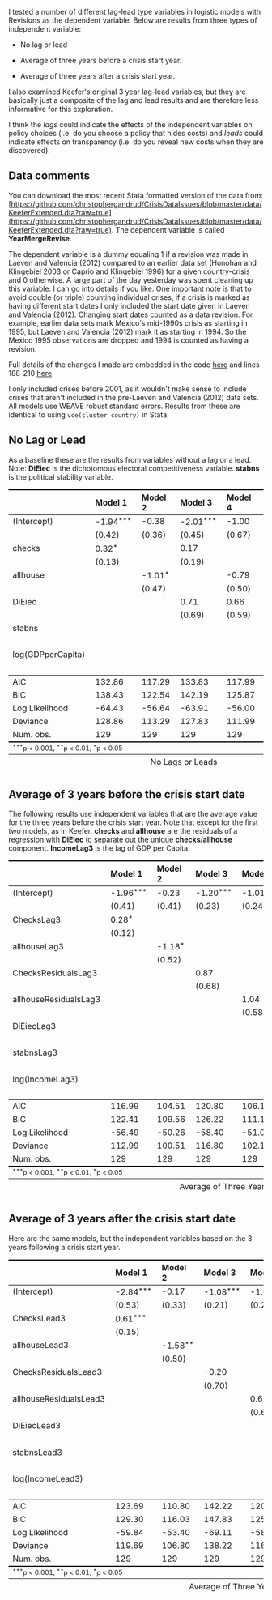 I tested a number of different lag-lead type variables in logistic models with Revisions as the dependent variable. Below are results from three types of independent variable:

- No lag or lead

- Average of three years before a crisis start year.

- Average of three years after a crisis start year.

I also examined Keefer's original 3 year lag-lead variables, but they are basically just a composite of the lag and lead results and are therefore less informative for this exploration. 

I think the *lags* could indicate the effects of the independent variables on policy choices (i.e. do you choose a policy that hides costs) and *leads* could indicate effects on transparency (i.e. do you reveal new costs when they are discovered).

## Data comments

You can download the most recent Stata formatted version of the data from: [https://github.com/christophergandrud/CrisisDataIssues/blob/master/data/KeeferExtended.dta?raw=true](https://github.com/christophergandrud/CrisisDataIssues/blob/master/data/KeeferExtended.dta?raw=true). The dependent variable is called **YearMergeRevise**.

The dependent variable is a dummy equaling 1 if a revision was made in Laeven and Valencia (2012) compared to an earlier data set (Honohan and Klingebiel 2003 or Caprio and Klingebiel 1996) for a given country-crisis and 0 otherwise. A large part of the day yesterday was spent cleaning up this variable. I can go into details if you like. One important note is that to avoid double (or triple) counting individual crises, if a crisis is marked as having different start dates I only included the start date given in Laeven and Valencia (2012). Changing start dates counted as a data revision. For example, earlier data sets mark Mexico's mid-1990s crisis as starting in 1995, but Laeven and Valencia (2012) mark it as starting in 1994. So the Mexico 1995 observations are dropped and 1994 is counted as having a revision. 

Full details of the changes I made are embedded in the code [here](https://github.com/christophergandrud/CrisisDataIssues/blob/master/source/RevisedRevision.R) and lines 188-210 [here](https://github.com/christophergandrud/CrisisDataIssues/blob/master/source/DataCreators/KeeferDataExtender.R).

I only included crises before 2001, as it wouldn't make sense to include crises that aren't included in the pre-Laeven and Valencia (2012) data sets. All models use WEAVE robust standard errors. Results from these are identical to using `vce(cluster country)` in Stata.




## No Lag or Lead

As a baseline these are the results from variables without a lag or a lead. Note: **DiEiec** is the dichotomous electoral competitiveness variable. **stabns** is the political stability variable.


<!DOCTYPE HTML PUBLIC "-//W3C//DTD HTML 4.01 Transitional//EN" "http://www.w3.org/TR/html4/loose.dtd">
<table cellspacing="0" align="center" style="border: none;">
  <caption align="bottom" style="margin-top:0.3em;">No Lags or Leads</caption>
  <tr>
    <th style="text-align: left; border-top: 2px solid black; border-bottom: 1px solid black; padding-right: 12px;"></th>
    <th style="text-align: left; border-top: 2px solid black; border-bottom: 1px solid black; padding-right: 12px;"><b>Model 1</b></th>
    <th style="text-align: left; border-top: 2px solid black; border-bottom: 1px solid black; padding-right: 12px;"><b>Model 2</b></th>
    <th style="text-align: left; border-top: 2px solid black; border-bottom: 1px solid black; padding-right: 12px;"><b>Model 3</b></th>
    <th style="text-align: left; border-top: 2px solid black; border-bottom: 1px solid black; padding-right: 12px;"><b>Model 4</b></th>
    <th style="text-align: left; border-top: 2px solid black; border-bottom: 1px solid black; padding-right: 12px;"><b>Model 5</b></th>
    <th style="text-align: left; border-top: 2px solid black; border-bottom: 1px solid black; padding-right: 12px;"><b>Model 6</b></th>
  </tr>
  <tr>
    <td style="padding-right: 12px; border: none;">(Intercept)</td>
    <td style="padding-right: 12px; border: none;">-1.94<sup style="vertical-align: 4px;">***</sup></td>
    <td style="padding-right: 12px; border: none;">-0.38</td>
    <td style="padding-right: 12px; border: none;">-2.01<sup style="vertical-align: 4px;">***</sup></td>
    <td style="padding-right: 12px; border: none;">-1.00</td>
    <td style="padding-right: 12px; border: none;">-2.09<sup style="vertical-align: 4px;">***</sup></td>
    <td style="padding-right: 12px; border: none;">-11.91<sup style="vertical-align: 4px;">***</sup></td>
  </tr>
  <tr>
    <td style="padding-right: 12px; border: none;"></td>
    <td style="padding-right: 12px; border: none;">(0.42)</td>
    <td style="padding-right: 12px; border: none;">(0.36)</td>
    <td style="padding-right: 12px; border: none;">(0.45)</td>
    <td style="padding-right: 12px; border: none;">(0.67)</td>
    <td style="padding-right: 12px; border: none;">(0.46)</td>
    <td style="padding-right: 12px; border: none;">(2.66)</td>
  </tr>
  <tr>
    <td style="padding-right: 12px; border: none;">checks</td>
    <td style="padding-right: 12px; border: none;">0.32<sup style="vertical-align: 4px;">*</sup></td>
    <td style="padding-right: 12px; border: none;"></td>
    <td style="padding-right: 12px; border: none;">0.17</td>
    <td style="padding-right: 12px; border: none;"></td>
    <td style="padding-right: 12px; border: none;">0.17</td>
    <td style="padding-right: 12px; border: none;">-0.09</td>
  </tr>
  <tr>
    <td style="padding-right: 12px; border: none;"></td>
    <td style="padding-right: 12px; border: none;">(0.13)</td>
    <td style="padding-right: 12px; border: none;"></td>
    <td style="padding-right: 12px; border: none;">(0.19)</td>
    <td style="padding-right: 12px; border: none;"></td>
    <td style="padding-right: 12px; border: none;">(0.20)</td>
    <td style="padding-right: 12px; border: none;">(0.23)</td>
  </tr>
  <tr>
    <td style="padding-right: 12px; border: none;">allhouse</td>
    <td style="padding-right: 12px; border: none;"></td>
    <td style="padding-right: 12px; border: none;">-1.01<sup style="vertical-align: 4px;">*</sup></td>
    <td style="padding-right: 12px; border: none;"></td>
    <td style="padding-right: 12px; border: none;">-0.79</td>
    <td style="padding-right: 12px; border: none;"></td>
    <td style="padding-right: 12px; border: none;"></td>
  </tr>
  <tr>
    <td style="padding-right: 12px; border: none;"></td>
    <td style="padding-right: 12px; border: none;"></td>
    <td style="padding-right: 12px; border: none;">(0.47)</td>
    <td style="padding-right: 12px; border: none;"></td>
    <td style="padding-right: 12px; border: none;">(0.50)</td>
    <td style="padding-right: 12px; border: none;"></td>
    <td style="padding-right: 12px; border: none;"></td>
  </tr>
  <tr>
    <td style="padding-right: 12px; border: none;">DiEiec</td>
    <td style="padding-right: 12px; border: none;"></td>
    <td style="padding-right: 12px; border: none;"></td>
    <td style="padding-right: 12px; border: none;">0.71</td>
    <td style="padding-right: 12px; border: none;">0.66</td>
    <td style="padding-right: 12px; border: none;">0.67</td>
    <td style="padding-right: 12px; border: none;">0.37</td>
  </tr>
  <tr>
    <td style="padding-right: 12px; border: none;"></td>
    <td style="padding-right: 12px; border: none;"></td>
    <td style="padding-right: 12px; border: none;"></td>
    <td style="padding-right: 12px; border: none;">(0.69)</td>
    <td style="padding-right: 12px; border: none;">(0.59)</td>
    <td style="padding-right: 12px; border: none;">(0.70)</td>
    <td style="padding-right: 12px; border: none;">(0.81)</td>
  </tr>
  <tr>
    <td style="padding-right: 12px; border: none;">stabns</td>
    <td style="padding-right: 12px; border: none;"></td>
    <td style="padding-right: 12px; border: none;"></td>
    <td style="padding-right: 12px; border: none;"></td>
    <td style="padding-right: 12px; border: none;"></td>
    <td style="padding-right: 12px; border: none;">0.47</td>
    <td style="padding-right: 12px; border: none;"></td>
  </tr>
  <tr>
    <td style="padding-right: 12px; border: none;"></td>
    <td style="padding-right: 12px; border: none;"></td>
    <td style="padding-right: 12px; border: none;"></td>
    <td style="padding-right: 12px; border: none;"></td>
    <td style="padding-right: 12px; border: none;"></td>
    <td style="padding-right: 12px; border: none;">(0.66)</td>
    <td style="padding-right: 12px; border: none;"></td>
  </tr>
  <tr>
    <td style="padding-right: 12px; border: none;">log(GDPperCapita)</td>
    <td style="padding-right: 12px; border: none;"></td>
    <td style="padding-right: 12px; border: none;"></td>
    <td style="padding-right: 12px; border: none;"></td>
    <td style="padding-right: 12px; border: none;"></td>
    <td style="padding-right: 12px; border: none;"></td>
    <td style="padding-right: 12px; border: none;">1.28<sup style="vertical-align: 4px;">***</sup></td>
  </tr>
  <tr>
    <td style="padding-right: 12px; border: none;"></td>
    <td style="padding-right: 12px; border: none;"></td>
    <td style="padding-right: 12px; border: none;"></td>
    <td style="padding-right: 12px; border: none;"></td>
    <td style="padding-right: 12px; border: none;"></td>
    <td style="padding-right: 12px; border: none;"></td>
    <td style="padding-right: 12px; border: none;">(0.32)</td>
  </tr>
  <tr>
    <td style="border-top: 1px solid black;">AIC</td>
    <td style="border-top: 1px solid black;">132.86</td>
    <td style="border-top: 1px solid black;">117.29</td>
    <td style="border-top: 1px solid black;">133.83</td>
    <td style="border-top: 1px solid black;">117.99</td>
    <td style="border-top: 1px solid black;">132.13</td>
    <td style="border-top: 1px solid black;">105.22</td>
  </tr>
  <tr>
    <td style="padding-right: 12px; border: none;">BIC</td>
    <td style="padding-right: 12px; border: none;">138.43</td>
    <td style="padding-right: 12px; border: none;">122.54</td>
    <td style="padding-right: 12px; border: none;">142.19</td>
    <td style="padding-right: 12px; border: none;">125.87</td>
    <td style="padding-right: 12px; border: none;">143.21</td>
    <td style="padding-right: 12px; border: none;">115.99</td>
  </tr>
  <tr>
    <td style="padding-right: 12px; border: none;">Log Likelihood</td>
    <td style="padding-right: 12px; border: none;">-64.43</td>
    <td style="padding-right: 12px; border: none;">-56.64</td>
    <td style="padding-right: 12px; border: none;">-63.91</td>
    <td style="padding-right: 12px; border: none;">-56.00</td>
    <td style="padding-right: 12px; border: none;">-62.06</td>
    <td style="padding-right: 12px; border: none;">-48.61</td>
  </tr>
  <tr>
    <td style="padding-right: 12px; border: none;">Deviance</td>
    <td style="padding-right: 12px; border: none;">128.86</td>
    <td style="padding-right: 12px; border: none;">113.29</td>
    <td style="padding-right: 12px; border: none;">127.83</td>
    <td style="padding-right: 12px; border: none;">111.99</td>
    <td style="padding-right: 12px; border: none;">124.13</td>
    <td style="padding-right: 12px; border: none;">97.22</td>
  </tr>
  <tr>
    <td style="border-bottom: 2px solid black;">Num. obs.</td>
    <td style="border-bottom: 2px solid black;">129</td>
    <td style="border-bottom: 2px solid black;">129</td>
    <td style="border-bottom: 2px solid black;">129</td>
    <td style="border-bottom: 2px solid black;">129</td>
    <td style="border-bottom: 2px solid black;">129</td>
    <td style="border-bottom: 2px solid black;">129</td>
  </tr>
  <tr>
    <td style="padding-right: 12px; border: none;" colspan="7"><span style="font-size:0.8em"><sup style="vertical-align: 4px;">***</sup>p &lt; 0.001, <sup style="vertical-align: 4px;">**</sup>p &lt; 0.01, <sup style="vertical-align: 4px;">*</sup>p &lt; 0.05</span></td>
  </tr>
</table>


## Average of 3 years before the crisis start date

The following results use independent variables that are the average value for the three years before the crisis start year. Note that except for the first two models, as in Keefer, **checks** and **allhouse** are the residuals of a regression with **DiEiec** to separate out the unique **checks**/**allhouse** component. **IncomeLag3** is the lag of GDP per Capita.


<!DOCTYPE HTML PUBLIC "-//W3C//DTD HTML 4.01 Transitional//EN" "http://www.w3.org/TR/html4/loose.dtd">
<table cellspacing="0" align="center" style="border: none;">
  <caption align="bottom" style="margin-top:0.3em;">Average of Three Years Before a Crisis Starts</caption>
  <tr>
    <th style="text-align: left; border-top: 2px solid black; border-bottom: 1px solid black; padding-right: 12px;"></th>
    <th style="text-align: left; border-top: 2px solid black; border-bottom: 1px solid black; padding-right: 12px;"><b>Model 1</b></th>
    <th style="text-align: left; border-top: 2px solid black; border-bottom: 1px solid black; padding-right: 12px;"><b>Model 2</b></th>
    <th style="text-align: left; border-top: 2px solid black; border-bottom: 1px solid black; padding-right: 12px;"><b>Model 3</b></th>
    <th style="text-align: left; border-top: 2px solid black; border-bottom: 1px solid black; padding-right: 12px;"><b>Model 4</b></th>
    <th style="text-align: left; border-top: 2px solid black; border-bottom: 1px solid black; padding-right: 12px;"><b>Model 5</b></th>
    <th style="text-align: left; border-top: 2px solid black; border-bottom: 1px solid black; padding-right: 12px;"><b>Model 6</b></th>
    <th style="text-align: left; border-top: 2px solid black; border-bottom: 1px solid black; padding-right: 12px;"><b>Model 7</b></th>
    <th style="text-align: left; border-top: 2px solid black; border-bottom: 1px solid black; padding-right: 12px;"><b>Model 8</b></th>
    <th style="text-align: left; border-top: 2px solid black; border-bottom: 1px solid black; padding-right: 12px;"><b>Model 9</b></th>
  </tr>
  <tr>
    <td style="padding-right: 12px; border: none;">(Intercept)</td>
    <td style="padding-right: 12px; border: none;">-1.96<sup style="vertical-align: 4px;">***</sup></td>
    <td style="padding-right: 12px; border: none;">-0.23</td>
    <td style="padding-right: 12px; border: none;">-1.20<sup style="vertical-align: 4px;">***</sup></td>
    <td style="padding-right: 12px; border: none;">-1.01<sup style="vertical-align: 4px;">***</sup></td>
    <td style="padding-right: 12px; border: none;">-2.19<sup style="vertical-align: 4px;">***</sup></td>
    <td style="padding-right: 12px; border: none;">-3.50<sup style="vertical-align: 4px;">**</sup></td>
    <td style="padding-right: 12px; border: none;">-2.40<sup style="vertical-align: 4px;">***</sup></td>
    <td style="padding-right: 12px; border: none;">-12.76<sup style="vertical-align: 4px;">***</sup></td>
    <td style="padding-right: 12px; border: none;">-12.43<sup style="vertical-align: 4px;">***</sup></td>
  </tr>
  <tr>
    <td style="padding-right: 12px; border: none;"></td>
    <td style="padding-right: 12px; border: none;">(0.41)</td>
    <td style="padding-right: 12px; border: none;">(0.41)</td>
    <td style="padding-right: 12px; border: none;">(0.23)</td>
    <td style="padding-right: 12px; border: none;">(0.24)</td>
    <td style="padding-right: 12px; border: none;">(0.49)</td>
    <td style="padding-right: 12px; border: none;">(1.16)</td>
    <td style="padding-right: 12px; border: none;">(0.55)</td>
    <td style="padding-right: 12px; border: none;">(2.87)</td>
    <td style="padding-right: 12px; border: none;">(3.29)</td>
  </tr>
  <tr>
    <td style="padding-right: 12px; border: none;">ChecksLag3</td>
    <td style="padding-right: 12px; border: none;">0.28<sup style="vertical-align: 4px;">*</sup></td>
    <td style="padding-right: 12px; border: none;"></td>
    <td style="padding-right: 12px; border: none;"></td>
    <td style="padding-right: 12px; border: none;"></td>
    <td style="padding-right: 12px; border: none;"></td>
    <td style="padding-right: 12px; border: none;"></td>
    <td style="padding-right: 12px; border: none;"></td>
    <td style="padding-right: 12px; border: none;"></td>
    <td style="padding-right: 12px; border: none;"></td>
  </tr>
  <tr>
    <td style="padding-right: 12px; border: none;"></td>
    <td style="padding-right: 12px; border: none;">(0.12)</td>
    <td style="padding-right: 12px; border: none;"></td>
    <td style="padding-right: 12px; border: none;"></td>
    <td style="padding-right: 12px; border: none;"></td>
    <td style="padding-right: 12px; border: none;"></td>
    <td style="padding-right: 12px; border: none;"></td>
    <td style="padding-right: 12px; border: none;"></td>
    <td style="padding-right: 12px; border: none;"></td>
    <td style="padding-right: 12px; border: none;"></td>
  </tr>
  <tr>
    <td style="padding-right: 12px; border: none;">allhouseLag3</td>
    <td style="padding-right: 12px; border: none;"></td>
    <td style="padding-right: 12px; border: none;">-1.18<sup style="vertical-align: 4px;">*</sup></td>
    <td style="padding-right: 12px; border: none;"></td>
    <td style="padding-right: 12px; border: none;"></td>
    <td style="padding-right: 12px; border: none;"></td>
    <td style="padding-right: 12px; border: none;"></td>
    <td style="padding-right: 12px; border: none;"></td>
    <td style="padding-right: 12px; border: none;"></td>
    <td style="padding-right: 12px; border: none;"></td>
  </tr>
  <tr>
    <td style="padding-right: 12px; border: none;"></td>
    <td style="padding-right: 12px; border: none;"></td>
    <td style="padding-right: 12px; border: none;">(0.52)</td>
    <td style="padding-right: 12px; border: none;"></td>
    <td style="padding-right: 12px; border: none;"></td>
    <td style="padding-right: 12px; border: none;"></td>
    <td style="padding-right: 12px; border: none;"></td>
    <td style="padding-right: 12px; border: none;"></td>
    <td style="padding-right: 12px; border: none;"></td>
    <td style="padding-right: 12px; border: none;"></td>
  </tr>
  <tr>
    <td style="padding-right: 12px; border: none;">ChecksResidualsLag3</td>
    <td style="padding-right: 12px; border: none;"></td>
    <td style="padding-right: 12px; border: none;"></td>
    <td style="padding-right: 12px; border: none;">0.87</td>
    <td style="padding-right: 12px; border: none;"></td>
    <td style="padding-right: 12px; border: none;">-0.44</td>
    <td style="padding-right: 12px; border: none;"></td>
    <td style="padding-right: 12px; border: none;">-0.49</td>
    <td style="padding-right: 12px; border: none;"></td>
    <td style="padding-right: 12px; border: none;">0.80</td>
  </tr>
  <tr>
    <td style="padding-right: 12px; border: none;"></td>
    <td style="padding-right: 12px; border: none;"></td>
    <td style="padding-right: 12px; border: none;"></td>
    <td style="padding-right: 12px; border: none;">(0.68)</td>
    <td style="padding-right: 12px; border: none;"></td>
    <td style="padding-right: 12px; border: none;">(0.79)</td>
    <td style="padding-right: 12px; border: none;"></td>
    <td style="padding-right: 12px; border: none;">(0.82)</td>
    <td style="padding-right: 12px; border: none;"></td>
    <td style="padding-right: 12px; border: none;">(1.05)</td>
  </tr>
  <tr>
    <td style="padding-right: 12px; border: none;">allhouseResidualsLag3</td>
    <td style="padding-right: 12px; border: none;"></td>
    <td style="padding-right: 12px; border: none;"></td>
    <td style="padding-right: 12px; border: none;"></td>
    <td style="padding-right: 12px; border: none;">1.04</td>
    <td style="padding-right: 12px; border: none;"></td>
    <td style="padding-right: 12px; border: none;">-2.51</td>
    <td style="padding-right: 12px; border: none;"></td>
    <td style="padding-right: 12px; border: none;"></td>
    <td style="padding-right: 12px; border: none;"></td>
  </tr>
  <tr>
    <td style="padding-right: 12px; border: none;"></td>
    <td style="padding-right: 12px; border: none;"></td>
    <td style="padding-right: 12px; border: none;"></td>
    <td style="padding-right: 12px; border: none;"></td>
    <td style="padding-right: 12px; border: none;">(0.58)</td>
    <td style="padding-right: 12px; border: none;"></td>
    <td style="padding-right: 12px; border: none;">(1.67)</td>
    <td style="padding-right: 12px; border: none;"></td>
    <td style="padding-right: 12px; border: none;"></td>
    <td style="padding-right: 12px; border: none;"></td>
  </tr>
  <tr>
    <td style="padding-right: 12px; border: none;">DiEiecLag3</td>
    <td style="padding-right: 12px; border: none;"></td>
    <td style="padding-right: 12px; border: none;"></td>
    <td style="padding-right: 12px; border: none;"></td>
    <td style="padding-right: 12px; border: none;"></td>
    <td style="padding-right: 12px; border: none;">1.59<sup style="vertical-align: 4px;">*</sup></td>
    <td style="padding-right: 12px; border: none;">3.61<sup style="vertical-align: 4px;">*</sup></td>
    <td style="padding-right: 12px; border: none;">1.85<sup style="vertical-align: 4px;">**</sup></td>
    <td style="padding-right: 12px; border: none;"></td>
    <td style="padding-right: 12px; border: none;">0.11</td>
  </tr>
  <tr>
    <td style="padding-right: 12px; border: none;"></td>
    <td style="padding-right: 12px; border: none;"></td>
    <td style="padding-right: 12px; border: none;"></td>
    <td style="padding-right: 12px; border: none;"></td>
    <td style="padding-right: 12px; border: none;"></td>
    <td style="padding-right: 12px; border: none;">(0.63)</td>
    <td style="padding-right: 12px; border: none;">(1.60)</td>
    <td style="padding-right: 12px; border: none;">(0.68)</td>
    <td style="padding-right: 12px; border: none;"></td>
    <td style="padding-right: 12px; border: none;">(1.02)</td>
  </tr>
  <tr>
    <td style="padding-right: 12px; border: none;">stabnsLag3</td>
    <td style="padding-right: 12px; border: none;"></td>
    <td style="padding-right: 12px; border: none;"></td>
    <td style="padding-right: 12px; border: none;"></td>
    <td style="padding-right: 12px; border: none;"></td>
    <td style="padding-right: 12px; border: none;"></td>
    <td style="padding-right: 12px; border: none;"></td>
    <td style="padding-right: 12px; border: none;">-0.11</td>
    <td style="padding-right: 12px; border: none;"></td>
    <td style="padding-right: 12px; border: none;">0.41</td>
  </tr>
  <tr>
    <td style="padding-right: 12px; border: none;"></td>
    <td style="padding-right: 12px; border: none;"></td>
    <td style="padding-right: 12px; border: none;"></td>
    <td style="padding-right: 12px; border: none;"></td>
    <td style="padding-right: 12px; border: none;"></td>
    <td style="padding-right: 12px; border: none;"></td>
    <td style="padding-right: 12px; border: none;"></td>
    <td style="padding-right: 12px; border: none;">(1.38)</td>
    <td style="padding-right: 12px; border: none;"></td>
    <td style="padding-right: 12px; border: none;">(1.74)</td>
  </tr>
  <tr>
    <td style="padding-right: 12px; border: none;">log(IncomeLag3)</td>
    <td style="padding-right: 12px; border: none;"></td>
    <td style="padding-right: 12px; border: none;"></td>
    <td style="padding-right: 12px; border: none;"></td>
    <td style="padding-right: 12px; border: none;"></td>
    <td style="padding-right: 12px; border: none;"></td>
    <td style="padding-right: 12px; border: none;"></td>
    <td style="padding-right: 12px; border: none;"></td>
    <td style="padding-right: 12px; border: none;">1.36<sup style="vertical-align: 4px;">***</sup></td>
    <td style="padding-right: 12px; border: none;">1.31<sup style="vertical-align: 4px;">**</sup></td>
  </tr>
  <tr>
    <td style="padding-right: 12px; border: none;"></td>
    <td style="padding-right: 12px; border: none;"></td>
    <td style="padding-right: 12px; border: none;"></td>
    <td style="padding-right: 12px; border: none;"></td>
    <td style="padding-right: 12px; border: none;"></td>
    <td style="padding-right: 12px; border: none;"></td>
    <td style="padding-right: 12px; border: none;"></td>
    <td style="padding-right: 12px; border: none;"></td>
    <td style="padding-right: 12px; border: none;">(0.33)</td>
    <td style="padding-right: 12px; border: none;">(0.42)</td>
  </tr>
  <tr>
    <td style="border-top: 1px solid black;">AIC</td>
    <td style="border-top: 1px solid black;">116.99</td>
    <td style="border-top: 1px solid black;">104.51</td>
    <td style="border-top: 1px solid black;">120.80</td>
    <td style="border-top: 1px solid black;">106.13</td>
    <td style="border-top: 1px solid black;">116.29</td>
    <td style="border-top: 1px solid black;">103.05</td>
    <td style="border-top: 1px solid black;">107.97</td>
    <td style="border-top: 1px solid black;">84.61</td>
    <td style="border-top: 1px solid black;">79.31</td>
  </tr>
  <tr>
    <td style="padding-right: 12px; border: none;">BIC</td>
    <td style="padding-right: 12px; border: none;">122.41</td>
    <td style="padding-right: 12px; border: none;">109.56</td>
    <td style="padding-right: 12px; border: none;">126.22</td>
    <td style="padding-right: 12px; border: none;">111.18</td>
    <td style="padding-right: 12px; border: none;">124.42</td>
    <td style="padding-right: 12px; border: none;">110.62</td>
    <td style="padding-right: 12px; border: none;">118.55</td>
    <td style="padding-right: 12px; border: none;">89.80</td>
    <td style="padding-right: 12px; border: none;">91.69</td>
  </tr>
  <tr>
    <td style="padding-right: 12px; border: none;">Log Likelihood</td>
    <td style="padding-right: 12px; border: none;">-56.49</td>
    <td style="padding-right: 12px; border: none;">-50.26</td>
    <td style="padding-right: 12px; border: none;">-58.40</td>
    <td style="padding-right: 12px; border: none;">-51.07</td>
    <td style="padding-right: 12px; border: none;">-55.15</td>
    <td style="padding-right: 12px; border: none;">-48.52</td>
    <td style="padding-right: 12px; border: none;">-49.98</td>
    <td style="padding-right: 12px; border: none;">-40.30</td>
    <td style="padding-right: 12px; border: none;">-34.65</td>
  </tr>
  <tr>
    <td style="padding-right: 12px; border: none;">Deviance</td>
    <td style="padding-right: 12px; border: none;">112.99</td>
    <td style="padding-right: 12px; border: none;">100.51</td>
    <td style="padding-right: 12px; border: none;">116.80</td>
    <td style="padding-right: 12px; border: none;">102.13</td>
    <td style="padding-right: 12px; border: none;">110.29</td>
    <td style="padding-right: 12px; border: none;">97.05</td>
    <td style="padding-right: 12px; border: none;">99.97</td>
    <td style="padding-right: 12px; border: none;">80.61</td>
    <td style="padding-right: 12px; border: none;">69.31</td>
  </tr>
  <tr>
    <td style="border-bottom: 2px solid black;">Num. obs.</td>
    <td style="border-bottom: 2px solid black;">129</td>
    <td style="border-bottom: 2px solid black;">129</td>
    <td style="border-bottom: 2px solid black;">129</td>
    <td style="border-bottom: 2px solid black;">129</td>
    <td style="border-bottom: 2px solid black;">129</td>
    <td style="border-bottom: 2px solid black;">129</td>
    <td style="border-bottom: 2px solid black;">129</td>
    <td style="border-bottom: 2px solid black;">129</td>
    <td style="border-bottom: 2px solid black;">129</td>
  </tr>
  <tr>
    <td style="padding-right: 12px; border: none;" colspan="10"><span style="font-size:0.8em"><sup style="vertical-align: 4px;">***</sup>p &lt; 0.001, <sup style="vertical-align: 4px;">**</sup>p &lt; 0.01, <sup style="vertical-align: 4px;">*</sup>p &lt; 0.05</span></td>
  </tr>
</table>


## Average of 3 years after the crisis start date

Here are the same models, but the independent variables based on the 3 years following a crisis start year.


<!DOCTYPE HTML PUBLIC "-//W3C//DTD HTML 4.01 Transitional//EN" "http://www.w3.org/TR/html4/loose.dtd">
<table cellspacing="0" align="center" style="border: none;">
  <caption align="bottom" style="margin-top:0.3em;">Average of Three Years After a Crisis Starts</caption>
  <tr>
    <th style="text-align: left; border-top: 2px solid black; border-bottom: 1px solid black; padding-right: 12px;"></th>
    <th style="text-align: left; border-top: 2px solid black; border-bottom: 1px solid black; padding-right: 12px;"><b>Model 1</b></th>
    <th style="text-align: left; border-top: 2px solid black; border-bottom: 1px solid black; padding-right: 12px;"><b>Model 2</b></th>
    <th style="text-align: left; border-top: 2px solid black; border-bottom: 1px solid black; padding-right: 12px;"><b>Model 3</b></th>
    <th style="text-align: left; border-top: 2px solid black; border-bottom: 1px solid black; padding-right: 12px;"><b>Model 4</b></th>
    <th style="text-align: left; border-top: 2px solid black; border-bottom: 1px solid black; padding-right: 12px;"><b>Model 5</b></th>
    <th style="text-align: left; border-top: 2px solid black; border-bottom: 1px solid black; padding-right: 12px;"><b>Model 6</b></th>
    <th style="text-align: left; border-top: 2px solid black; border-bottom: 1px solid black; padding-right: 12px;"><b>Model 7</b></th>
    <th style="text-align: left; border-top: 2px solid black; border-bottom: 1px solid black; padding-right: 12px;"><b>Model 8</b></th>
    <th style="text-align: left; border-top: 2px solid black; border-bottom: 1px solid black; padding-right: 12px;"><b>Model 9</b></th>
  </tr>
  <tr>
    <td style="padding-right: 12px; border: none;">(Intercept)</td>
    <td style="padding-right: 12px; border: none;">-2.84<sup style="vertical-align: 4px;">***</sup></td>
    <td style="padding-right: 12px; border: none;">-0.17</td>
    <td style="padding-right: 12px; border: none;">-1.08<sup style="vertical-align: 4px;">***</sup></td>
    <td style="padding-right: 12px; border: none;">-1.03<sup style="vertical-align: 4px;">***</sup></td>
    <td style="padding-right: 12px; border: none;">-3.15<sup style="vertical-align: 4px;">***</sup></td>
    <td style="padding-right: 12px; border: none;">-4.92<sup style="vertical-align: 4px;">***</sup></td>
    <td style="padding-right: 12px; border: none;">-3.31<sup style="vertical-align: 4px;">***</sup></td>
    <td style="padding-right: 12px; border: none;">-11.97<sup style="vertical-align: 4px;">***</sup></td>
    <td style="padding-right: 12px; border: none;">-10.84<sup style="vertical-align: 4px;">***</sup></td>
  </tr>
  <tr>
    <td style="padding-right: 12px; border: none;"></td>
    <td style="padding-right: 12px; border: none;">(0.53)</td>
    <td style="padding-right: 12px; border: none;">(0.33)</td>
    <td style="padding-right: 12px; border: none;">(0.21)</td>
    <td style="padding-right: 12px; border: none;">(0.23)</td>
    <td style="padding-right: 12px; border: none;">(0.60)</td>
    <td style="padding-right: 12px; border: none;">(1.30)</td>
    <td style="padding-right: 12px; border: none;">(0.65)</td>
    <td style="padding-right: 12px; border: none;">(2.51)</td>
    <td style="padding-right: 12px; border: none;">(2.62)</td>
  </tr>
  <tr>
    <td style="padding-right: 12px; border: none;">ChecksLead3</td>
    <td style="padding-right: 12px; border: none;">0.61<sup style="vertical-align: 4px;">***</sup></td>
    <td style="padding-right: 12px; border: none;"></td>
    <td style="padding-right: 12px; border: none;"></td>
    <td style="padding-right: 12px; border: none;"></td>
    <td style="padding-right: 12px; border: none;"></td>
    <td style="padding-right: 12px; border: none;"></td>
    <td style="padding-right: 12px; border: none;"></td>
    <td style="padding-right: 12px; border: none;"></td>
    <td style="padding-right: 12px; border: none;"></td>
  </tr>
  <tr>
    <td style="padding-right: 12px; border: none;"></td>
    <td style="padding-right: 12px; border: none;">(0.15)</td>
    <td style="padding-right: 12px; border: none;"></td>
    <td style="padding-right: 12px; border: none;"></td>
    <td style="padding-right: 12px; border: none;"></td>
    <td style="padding-right: 12px; border: none;"></td>
    <td style="padding-right: 12px; border: none;"></td>
    <td style="padding-right: 12px; border: none;"></td>
    <td style="padding-right: 12px; border: none;"></td>
    <td style="padding-right: 12px; border: none;"></td>
  </tr>
  <tr>
    <td style="padding-right: 12px; border: none;">allhouseLead3</td>
    <td style="padding-right: 12px; border: none;"></td>
    <td style="padding-right: 12px; border: none;">-1.58<sup style="vertical-align: 4px;">**</sup></td>
    <td style="padding-right: 12px; border: none;"></td>
    <td style="padding-right: 12px; border: none;"></td>
    <td style="padding-right: 12px; border: none;"></td>
    <td style="padding-right: 12px; border: none;"></td>
    <td style="padding-right: 12px; border: none;"></td>
    <td style="padding-right: 12px; border: none;"></td>
    <td style="padding-right: 12px; border: none;"></td>
  </tr>
  <tr>
    <td style="padding-right: 12px; border: none;"></td>
    <td style="padding-right: 12px; border: none;"></td>
    <td style="padding-right: 12px; border: none;">(0.50)</td>
    <td style="padding-right: 12px; border: none;"></td>
    <td style="padding-right: 12px; border: none;"></td>
    <td style="padding-right: 12px; border: none;"></td>
    <td style="padding-right: 12px; border: none;"></td>
    <td style="padding-right: 12px; border: none;"></td>
    <td style="padding-right: 12px; border: none;"></td>
    <td style="padding-right: 12px; border: none;"></td>
  </tr>
  <tr>
    <td style="padding-right: 12px; border: none;">ChecksResidualsLead3</td>
    <td style="padding-right: 12px; border: none;"></td>
    <td style="padding-right: 12px; border: none;"></td>
    <td style="padding-right: 12px; border: none;">-0.20</td>
    <td style="padding-right: 12px; border: none;"></td>
    <td style="padding-right: 12px; border: none;">-3.43<sup style="vertical-align: 4px;">**</sup></td>
    <td style="padding-right: 12px; border: none;"></td>
    <td style="padding-right: 12px; border: none;">-3.29<sup style="vertical-align: 4px;">**</sup></td>
    <td style="padding-right: 12px; border: none;"></td>
    <td style="padding-right: 12px; border: none;">-1.33</td>
  </tr>
  <tr>
    <td style="padding-right: 12px; border: none;"></td>
    <td style="padding-right: 12px; border: none;"></td>
    <td style="padding-right: 12px; border: none;"></td>
    <td style="padding-right: 12px; border: none;">(0.70)</td>
    <td style="padding-right: 12px; border: none;"></td>
    <td style="padding-right: 12px; border: none;">(1.14)</td>
    <td style="padding-right: 12px; border: none;"></td>
    <td style="padding-right: 12px; border: none;">(1.19)</td>
    <td style="padding-right: 12px; border: none;"></td>
    <td style="padding-right: 12px; border: none;">(1.31)</td>
  </tr>
  <tr>
    <td style="padding-right: 12px; border: none;">allhouseResidualsLead3</td>
    <td style="padding-right: 12px; border: none;"></td>
    <td style="padding-right: 12px; border: none;"></td>
    <td style="padding-right: 12px; border: none;"></td>
    <td style="padding-right: 12px; border: none;">0.67</td>
    <td style="padding-right: 12px; border: none;"></td>
    <td style="padding-right: 12px; border: none;">-4.23<sup style="vertical-align: 4px;">*</sup></td>
    <td style="padding-right: 12px; border: none;"></td>
    <td style="padding-right: 12px; border: none;"></td>
    <td style="padding-right: 12px; border: none;"></td>
  </tr>
  <tr>
    <td style="padding-right: 12px; border: none;"></td>
    <td style="padding-right: 12px; border: none;"></td>
    <td style="padding-right: 12px; border: none;"></td>
    <td style="padding-right: 12px; border: none;"></td>
    <td style="padding-right: 12px; border: none;">(0.62)</td>
    <td style="padding-right: 12px; border: none;"></td>
    <td style="padding-right: 12px; border: none;">(1.67)</td>
    <td style="padding-right: 12px; border: none;"></td>
    <td style="padding-right: 12px; border: none;"></td>
    <td style="padding-right: 12px; border: none;"></td>
  </tr>
  <tr>
    <td style="padding-right: 12px; border: none;">DiEiecLead3</td>
    <td style="padding-right: 12px; border: none;"></td>
    <td style="padding-right: 12px; border: none;"></td>
    <td style="padding-right: 12px; border: none;"></td>
    <td style="padding-right: 12px; border: none;"></td>
    <td style="padding-right: 12px; border: none;">3.00<sup style="vertical-align: 4px;">***</sup></td>
    <td style="padding-right: 12px; border: none;">5.13<sup style="vertical-align: 4px;">**</sup></td>
    <td style="padding-right: 12px; border: none;">2.80<sup style="vertical-align: 4px;">***</sup></td>
    <td style="padding-right: 12px; border: none;"></td>
    <td style="padding-right: 12px; border: none;">0.86</td>
  </tr>
  <tr>
    <td style="padding-right: 12px; border: none;"></td>
    <td style="padding-right: 12px; border: none;"></td>
    <td style="padding-right: 12px; border: none;"></td>
    <td style="padding-right: 12px; border: none;"></td>
    <td style="padding-right: 12px; border: none;"></td>
    <td style="padding-right: 12px; border: none;">(0.75)</td>
    <td style="padding-right: 12px; border: none;">(1.63)</td>
    <td style="padding-right: 12px; border: none;">(0.77)</td>
    <td style="padding-right: 12px; border: none;"></td>
    <td style="padding-right: 12px; border: none;">(0.90)</td>
  </tr>
  <tr>
    <td style="padding-right: 12px; border: none;">stabnsLead3</td>
    <td style="padding-right: 12px; border: none;"></td>
    <td style="padding-right: 12px; border: none;"></td>
    <td style="padding-right: 12px; border: none;"></td>
    <td style="padding-right: 12px; border: none;"></td>
    <td style="padding-right: 12px; border: none;"></td>
    <td style="padding-right: 12px; border: none;"></td>
    <td style="padding-right: 12px; border: none;">2.01</td>
    <td style="padding-right: 12px; border: none;"></td>
    <td style="padding-right: 12px; border: none;">0.84</td>
  </tr>
  <tr>
    <td style="padding-right: 12px; border: none;"></td>
    <td style="padding-right: 12px; border: none;"></td>
    <td style="padding-right: 12px; border: none;"></td>
    <td style="padding-right: 12px; border: none;"></td>
    <td style="padding-right: 12px; border: none;"></td>
    <td style="padding-right: 12px; border: none;"></td>
    <td style="padding-right: 12px; border: none;"></td>
    <td style="padding-right: 12px; border: none;">(1.37)</td>
    <td style="padding-right: 12px; border: none;"></td>
    <td style="padding-right: 12px; border: none;">(1.48)</td>
  </tr>
  <tr>
    <td style="padding-right: 12px; border: none;">log(IncomeLead3)</td>
    <td style="padding-right: 12px; border: none;"></td>
    <td style="padding-right: 12px; border: none;"></td>
    <td style="padding-right: 12px; border: none;"></td>
    <td style="padding-right: 12px; border: none;"></td>
    <td style="padding-right: 12px; border: none;"></td>
    <td style="padding-right: 12px; border: none;"></td>
    <td style="padding-right: 12px; border: none;"></td>
    <td style="padding-right: 12px; border: none;">1.28<sup style="vertical-align: 4px;">***</sup></td>
    <td style="padding-right: 12px; border: none;">1.07<sup style="vertical-align: 4px;">**</sup></td>
  </tr>
  <tr>
    <td style="padding-right: 12px; border: none;"></td>
    <td style="padding-right: 12px; border: none;"></td>
    <td style="padding-right: 12px; border: none;"></td>
    <td style="padding-right: 12px; border: none;"></td>
    <td style="padding-right: 12px; border: none;"></td>
    <td style="padding-right: 12px; border: none;"></td>
    <td style="padding-right: 12px; border: none;"></td>
    <td style="padding-right: 12px; border: none;"></td>
    <td style="padding-right: 12px; border: none;">(0.29)</td>
    <td style="padding-right: 12px; border: none;">(0.33)</td>
  </tr>
  <tr>
    <td style="border-top: 1px solid black;">AIC</td>
    <td style="border-top: 1px solid black;">123.69</td>
    <td style="border-top: 1px solid black;">110.80</td>
    <td style="border-top: 1px solid black;">142.22</td>
    <td style="border-top: 1px solid black;">120.02</td>
    <td style="border-top: 1px solid black;">125.44</td>
    <td style="border-top: 1px solid black;">111.20</td>
    <td style="border-top: 1px solid black;">121.67</td>
    <td style="border-top: 1px solid black;">104.95</td>
    <td style="border-top: 1px solid black;">106.19</td>
  </tr>
  <tr>
    <td style="padding-right: 12px; border: none;">BIC</td>
    <td style="padding-right: 12px; border: none;">129.30</td>
    <td style="padding-right: 12px; border: none;">116.03</td>
    <td style="padding-right: 12px; border: none;">147.83</td>
    <td style="padding-right: 12px; border: none;">125.25</td>
    <td style="padding-right: 12px; border: none;">133.85</td>
    <td style="padding-right: 12px; border: none;">119.05</td>
    <td style="padding-right: 12px; border: none;">132.72</td>
    <td style="padding-right: 12px; border: none;">110.47</td>
    <td style="padding-right: 12px; border: none;">119.60</td>
  </tr>
  <tr>
    <td style="padding-right: 12px; border: none;">Log Likelihood</td>
    <td style="padding-right: 12px; border: none;">-59.84</td>
    <td style="padding-right: 12px; border: none;">-53.40</td>
    <td style="padding-right: 12px; border: none;">-69.11</td>
    <td style="padding-right: 12px; border: none;">-58.01</td>
    <td style="padding-right: 12px; border: none;">-59.72</td>
    <td style="padding-right: 12px; border: none;">-52.60</td>
    <td style="padding-right: 12px; border: none;">-56.84</td>
    <td style="padding-right: 12px; border: none;">-50.47</td>
    <td style="padding-right: 12px; border: none;">-48.09</td>
  </tr>
  <tr>
    <td style="padding-right: 12px; border: none;">Deviance</td>
    <td style="padding-right: 12px; border: none;">119.69</td>
    <td style="padding-right: 12px; border: none;">106.80</td>
    <td style="padding-right: 12px; border: none;">138.22</td>
    <td style="padding-right: 12px; border: none;">116.02</td>
    <td style="padding-right: 12px; border: none;">119.44</td>
    <td style="padding-right: 12px; border: none;">105.20</td>
    <td style="padding-right: 12px; border: none;">113.67</td>
    <td style="padding-right: 12px; border: none;">100.95</td>
    <td style="padding-right: 12px; border: none;">96.19</td>
  </tr>
  <tr>
    <td style="border-bottom: 2px solid black;">Num. obs.</td>
    <td style="border-bottom: 2px solid black;">129</td>
    <td style="border-bottom: 2px solid black;">129</td>
    <td style="border-bottom: 2px solid black;">129</td>
    <td style="border-bottom: 2px solid black;">129</td>
    <td style="border-bottom: 2px solid black;">129</td>
    <td style="border-bottom: 2px solid black;">129</td>
    <td style="border-bottom: 2px solid black;">129</td>
    <td style="border-bottom: 2px solid black;">129</td>
    <td style="border-bottom: 2px solid black;">129</td>
  </tr>
  <tr>
    <td style="padding-right: 12px; border: none;" colspan="10"><span style="font-size:0.8em"><sup style="vertical-align: 4px;">***</sup>p &lt; 0.001, <sup style="vertical-align: 4px;">**</sup>p &lt; 0.01, <sup style="vertical-align: 4px;">*</sup>p &lt; 0.05</span></td>
  </tr>
</table>

